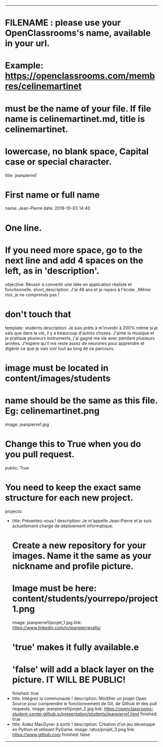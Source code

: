 ---

# FILENAME : please use your OpenClassrooms's name, available in your url.
# Example: https://openclassrooms.com/membres/celinemartinet
# must be the name of your file. If file name is celinemartinet.md, title is celinemartinet.
# lowercase, no blank space, Capital case or special character.
title: jeanpierre1

# First name or full name
name: Jean-Pierre
date: 2019-10-03 14:40

# One line.
# If you need more space, go to the next line and add 4 spaces on the left, as in 'description'.
objective: Réussir à convertir une idée en application réaliste et fonctionnelle.
short_description: J'ai 48 ans et je repars à l'école...Même moi, je ne comprends pas !

# don't touch that
template: students
description:
    Je suis prêts à m'investir à 200% même si je sais que dans la vie, il y a beaucoup d'autres choses.
	J'aime la musique et je pratique plusieurs instruments, j'ai gagné ma vie avec pendant plusieurs années.
	J'espère qu'il me reste assez de neurones pour apprendre et digérer ce que je vais voir tout au long de ce parcours.
	
# image must be located in content/images/students
# name should be the same as this file. Eg: celinemartinet.png
image: jeanpierre1.jpg

# Change this to True when you do you pull request.
public: True

# You need to keep the exact same structure for each new project.
projects:
  - title: Présentez-vous !
    description: Je m'appelle Jean-Pierre et je suis actuellement chargé de déploiement informatique.
    # Create a new repository for your images. Name it the same as your nickname and profile picture.
    # Image must be here: content/students/yourrepo/project1.png
    image: jeanpierre1/projet_1.jpg
    link: https://www.linkedin.com/in/jeanpierrevalls/
    # 'true' makes it fully available.e
    # 'false' will add a black layer on the picture. IT WILL BE PUBLIC!
    finished: true
  - title: Intégrez la communauté !
    description: Modifier un projet Open Source pour comprendre le fonctionnement de Git, de Github et des pull requests. 
    image: jeanpierre1/projet_2.jpg
    link: https://openclassrooms-student-center.github.io/presentation/students/jeanpierre1.html
    finished: true
  - title: Aidez MacGyver à sortir !
    description: Création d’un jeu développé en Python et utilisant PyGame.
    image: ratus/projet_3.png
    link: https://www.github.com
    finished: false
---
